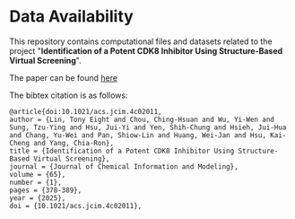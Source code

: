 # Data Availability



This repository contains computational files and datasets related to the project "**Identification of a Potent CDK8 Inhibitor Using Structure-Based Virtual Screening**". 

The paper can be found [here](https://doi.org/10.1021/acs.jcim.4c02011)

The bibtex citation is as follows:
```
@article{doi:10.1021/acs.jcim.4c02011,
author = {Lin, Tony Eight and Chou, Ching-Hsuan and Wu, Yi-Wen and Sung, Tzu-Ying and Hsu, Jui-Yi and Yen, Shih-Chung and Hsieh, Jui-Hua and Chang, Yu-Wei and Pan, Shiow-Lin and Huang, Wei-Jan and Hsu, Kai-Cheng and Yang, Chia-Ron},
title = {Identification of a Potent CDK8 Inhibitor Using Structure-Based Virtual Screening},
journal = {Journal of Chemical Information and Modeling},
volume = {65},
number = {1},
pages = {378-389},
year = {2025},
doi = {10.1021/acs.jcim.4c02011},
```
